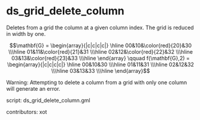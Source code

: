 ds_grid_delete_column
=====================

Deletes from a grid the column at a given column
index. The grid is reduced in width by one.

$$\mathbf{G} = \begin{array}{|c|c|c|c|}
\hline 00&10&\color{red}{20}&30
\\\hline 01&11&\color{red}{21}&31
\\\hline 02&12&\color{red}{22}&32
\\\hline 03&13&\color{red}{23}&33
\\\hline \end{array}
\qquad
f(\mathbf{G},2) = \begin{array}{|c|c|c|c|}
\hline 00&10&30
\\\hline 01&11&31
\\\hline 02&12&32
\\\hline 03&13&33
\\\hline \end{array}$$

Warning: Attempting to delete a column from a grid
with only one column will generate an error.

script: ds_grid_delete_column.gml

contributors: xot
